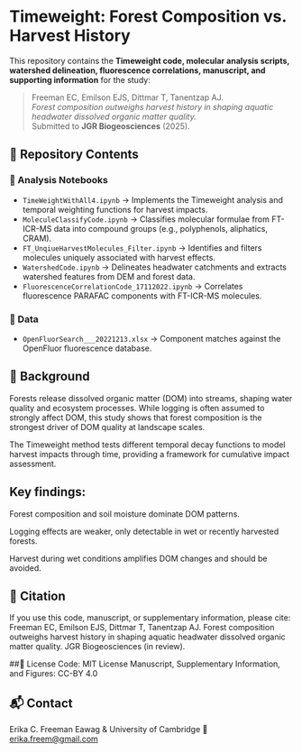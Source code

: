 # Timeweight: Forest Composition vs. Harvest History

This repository contains the **Timeweight code, molecular analysis scripts, watershed delineation, fluorescence correlations, manuscript, and supporting information** for the study:

> Freeman EC, Emilson EJS, Dittmar T, Tanentzap AJ.  
> *Forest composition outweighs harvest history in shaping aquatic headwater dissolved organic matter quality.*  
> Submitted to **JGR Biogeosciences** (2025).


## 📂 Repository Contents

### 🔹 Analysis Notebooks
- `TimeWeightWithAll4.ipynb` → Implements the Timeweight analysis and temporal weighting functions for harvest impacts.  
- `MoleculeClassifyCode.ipynb` → Classifies molecular formulae from FT-ICR-MS data into compound groups (e.g., polyphenols, aliphatics, CRAM).  
- `FT_UnqiueHarvestMolecules_Filter.ipynb` → Identifies and filters molecules uniquely associated with harvest effects.  
- `WatershedCode.ipynb` → Delineates headwater catchments and extracts watershed features from DEM and forest data.  
- `FluorescenceCorrelationCode_17112022.ipynb` → Correlates fluorescence PARAFAC components with FT-ICR-MS molecules.  

### 🔹 Data
- `OpenFluorSearch___20221213.xlsx` → Component matches against the OpenFluor fluorescence database.  


## 📖 Background

Forests release dissolved organic matter (DOM) into streams, shaping water quality and ecosystem processes. While logging is often assumed to strongly affect DOM, this study shows that forest composition is the strongest driver of DOM quality at landscape scales.

The Timeweight method tests different temporal decay functions to model harvest impacts through time, providing a framework for cumulative impact assessment.

## Key findings:

Forest composition and soil moisture dominate DOM patterns.

Logging effects are weaker, only detectable in wet or recently harvested forests.

Harvest during wet conditions amplifies DOM changes and should be avoided.

## 📜 Citation
If you use this code, manuscript, or supplementary information, please cite:
Freeman EC, Emilson EJS, Dittmar T, Tanentzap AJ. 
Forest composition outweighs harvest history in shaping aquatic headwater dissolved organic matter quality. 
JGR Biogeosciences (in review).

##📄 License
Code: MIT License
Manuscript, Supplementary Information, and Figures: CC-BY 4.0

## 📬 Contact
Erika C. Freeman
Eawag & University of Cambridge
📧 erika.freem@gmail.com
